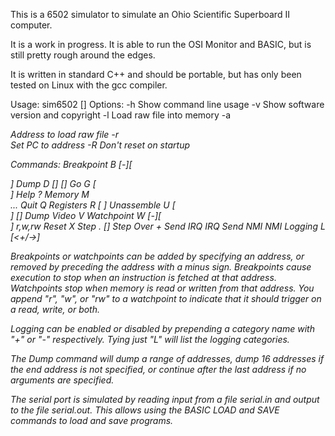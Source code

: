 This is a 6502 simulator to simulate an Ohio Scientific Superboard II
computer.

It is a work in progress. It is able to run the OSI Monitor and BASIC,
but is still pretty rough around the edges.

It is written in standard C++ and should be portable, but has only
been tested on Linux with the gcc compiler.

Usage: sim6502 [<options>]
Options:
-h                   Show command line usage
-v                   Show software version and copyright
-l <file>            Load raw file into memory
-a <address>         Address to load raw file
-r <address>         Set PC to address
-R                   Don't reset on startup

Commands:
Breakpoint   B [-][<address>]
Dump         D [<start>] [<end>]
Go           G [<address>]
Help         ?
Memory       M <address> <data> ...
Quit         Q
Registers    R [<register> <value>]
Unassemble   U [<address>] [<end>]
Dump Video   V
Watchpoint   W [-][<address>] r,w,rw
Reset        X
Step         . [<instructions>]
Step Over    +
Send IRQ     IRQ
Send NMI     NMI
Logging      L [<+/-><category>]

Breakpoints or watchpoints can be added by specifying an address, or
removed by preceding the address with a minus sign. Breakpoints cause
execution to stop when an instruction is fetched at that address.
Watchpoints stop when memory is read or written from that address. You
append "r", "w", or "rw" to a watchpoint to indicate that it should
trigger on a read, write, or both.

Logging can be enabled or disabled by prepending a category name with
"+" or "-" respectively. Tying just "L" will list the logging
categories.

The Dump command will dump a range of addresses, dump 16 addresses if
the end address is not specified, or continue after the last address
if no arguments are specified.

The serial port is simulated by reading input from a file serial.in
and output to the file serial.out. This allows using the BASIC LOAD
and SAVE commands to load and save programs.
